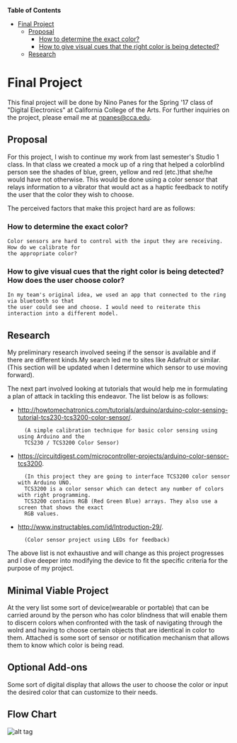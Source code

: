 **Table of Contents**  

- [Final Project](#)
	- [Proposal](#)
		- [How to determine the exact color?](#)
		- [How to give visual cues that the right color is being detected?](#)
	- [Research](#)

# Final Project 
This final project will be done by Nino Panes for the Spring '17 class of "Digital Electronics" at California College of the Arts.
For further inquiries on the project, please email me at npanes@cca.edu.

## Proposal
For this project, I wish to continue my work from last semester's Studio 1 class. In that class we created a mock up of a ring that helped a colorblind person see the shades of blue, green, yellow and red (etc.)that she/he would have not otherwise. This would be done using a color sensor that relays information to a vibrator that would act as a haptic feedback to notify the user that the color they wish to choose.

The perceived factors that make this project hard are as follows: 
### How to determine the exact color?
	Color sensors are hard to control with the input they are receiving. How do we calibrate for 
	the appropriate color?
### How to give visual cues that the right color is being detected? How does the user choose color?
	In my team's original idea, we used an app that connected to the ring via bluetooth so that 
	the user could see and choose. I would need to reiterate this interaction into a different model.

## Research

My preliminary research involved seeing if the sensor is available and if there are different kinds.My search led me to sites like 
Adafruit or similar. (This section will be updated when I determine which sensor to use moving forward).

The next part involved looking at tutorials that would help me in formulating a plan of attack in tackling this endeavor. The list below is as follows:

* http://howtomechatronics.com/tutorials/arduino/arduino-color-sensing-tutorial-tcs230-tcs3200-color-sensor/.
		
		(A simple calibration technique for basic color sensing using using Arduino and the 
		TCS230 / TCS3200 Color Sensor)
		
* https://circuitdigest.com/microcontroller-projects/arduino-color-sensor-tcs3200.
	
		(In this project they are going to interface TCS3200 color sensor with Arduino UNO. 
		TCS3200 is a color sensor which can detect any number of colors with right programming. 
		TCS3200 contains RGB (Red Green Blue) arrays. They also use a screen that shows the exact 
		RGB values.
		
* http://www.instructables.com/id/Introduction-29/.
	
		(Color sensor project using LEDs for feedback)

The above list is not exhaustive and will change as this project progresses and I dive deeper into modifying the device to fit the specific criteria for the purpose of my project.


## Minimal Viable Project
At the very list some sort of device(wearable or portable) that can be carried around by the person who has color blindness that will enable them to discern colors when confronted with the task of navigating through the wolrd and having to choose certain objects that are identical in color to them. Attached is some sort of sensor or notification mechanism that allows them to know which color is being read.

## Optional Add-ons
Some sort of digital display that allows the user to choose the color or input the desired color that can customize to their needs.

## Flow Chart
![alt tag](http://i63.tinypic.com/6ozlfn.png)
